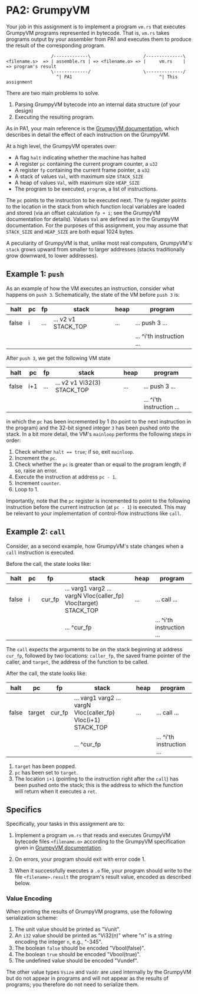 # PA2: GrumpyVM

Your job in this assignment is to implement a program `vm.rs` that executes GrumpyVM programs represented in bytecode. That is, `vm.rs` takes programs output by your assembler from PA1 and executes them to produce the result of the corresponding program.

```
                 /-------------\                    /--------------\
<filename.s>  => | assemble.rs | => <filename.o> => |     vm.rs    | => program's result
                 \-------------/                    \--------------/
                   ^| PA1                                 ^| This assignment
```

There are two main problems to solve. 

1. Parsing GrumpyVM bytecode into an internal data structure (of your design)
2. Executing the resulting program. 

As in PA1, your main reference is the [GrumpyVM documentation](), which describes in detail the effect of each instruction on the GrumpyVM.

At a high level, the GrumpyVM operates over:

* A flag `halt` indicating whether the machine has halted
* A register `pc` containing the current program counter, a `u32`
* A register `fp` containing the current frame pointer, a `u32`
* A stack of values `Val`, with maximum size `STACK_SIZE` 
* A heap of values `Val`, with maximum size `HEAP_SIZE`
* The program to be executed, `program`, a list of instructions.

The `pc` points to the instruction to be executed next. The `fp` register points to the location in the stack from which function local variables are loaded and stored (via an offset calculation `fp + i`; see the GrumpyVM documentation for details). Values `Val` are defined as in the GrumpyVM documentation. For the purposes of this assignment, you may assume that `STACK_SIZE` and `HEAP_SIZE` are both equal 1024 bytes. 

A peculiarity of GrumpyVM is that, unlike most real computers, GrumpyVM's `stack` grows upward from smaller to larger addresses (stacks traditionally grow downward, to lower addresses).

## Example 1: `push`

As an example of how the VM executes an instruction, consider what happens on `push 3`. Schematically, the state of the VM before `push 3` is:

| halt | pc | fp | stack | heap | program |
| ---- | -- | -- | ----- | ---- | ------- |
| false | i | ... | ... v2 v1 STACK_TOP | ... | ... push 3 ... | 
|       |   |     |                     |     | ... ^i'th instruction ... |

After `push 3`, we get the following VM state

| halt | pc | fp | stack | heap | program |
| ---- | -- | -- | ----- | ---- | ------- |
| false | i+1 | ... | ... v2 v1 Vi32(3) STACK_TOP | ... | ... push 3 ... | 
|       |     |     |                             |     | ... ^i'th instruction ... |

in which the `pc` has been incremented by 1 (to point to the next instruction in the program) and the 32-bit signed integer `3` has been pushed onto the stack. In a bit more detail, the VM's `mainloop` performs the following steps in order:

1. Check whether `halt == true`; if so, exit `mainloop`.
2. Increment the `pc`.
3. Check whether the `pc` is greater than or equal to the program length; if so, raise an error.
4. Execute the instruction at address `pc - 1`.
5. Increment `counter`.
6. Loop to 1.

Importantly, note that the `pc` register is incremented to point to the following instruction before the current instruction (at `pc - 1`) is executed. This may be relevant to your implementation of control-flow instructions like `call`. 

## Example 2: `call`

Consider, as a second example, how GrumpyVM's state changes when a `call` instruction is executed. 

Before the call, the state looks like:

| halt | pc | fp | stack | heap | program |
| ---- | -- | -- | ----- | ---- | ------- |
| false | i | cur_fp | ... varg1 varg2 ... vargN Vloc(caller_fp) Vloc(target) STACK_TOP | ... | ... call ... | 
|       |   |        | ... ^cur_fp                                                      |     | ... ^i'th instruction ... |

The `call` expects the arguments to be on the stack beginning at address `cur_fp`, followed by two locations: `caller_fp`, the saved frame pointer of the caller, and `target`, the address of the function to be called.

After the call, the state looks like:

| halt | pc | fp | stack | heap | program |
| ---- | -- | -- | ----- | ---- | ------- |
| false | target | cur_fp | ... varg1 varg2 ... vargN Vloc(caller_fp) Vloc(i+1) STACK_TOP | ... | ... call ... | 
|       |        |        | ... ^cur_fp                                                   |     | ... ^i'th instruction ... |

1. `target` has been popped.
2. `pc` has been set to `target`.
3. The location `i+1` (pointing to the instruction right after the `call`) has been pushed onto the stack; this is the address to which the function will return when it executes a `ret`. 

## Specifics

Specifically, your tasks in this assignment are to:

1. Implement a program `vm.rs` that reads and executes GrumpyVM bytecode files `<filename.o>` according to the GrumpyVM specification given in [GrumpyVM documentation](). 

2. On errors, your program should exit with error code 1.

3. When it successfully executes a `.o` file, your program should write to the file `<filename>.result` the program's result value, encoded as described below.

### Value Encoding

When printing the results of GrumpyVM programs, use the following serialization scheme: 

1. The unit value should be printed as "Vunit".
2. An `i32` value should be printed as "Vi32(n)" where "n" is a string encoding the integer `n`, e.g., "-345".
3. The boolean `false` should be encoded "Vbool(false)".
4. The boolean `true` should be encoded "Vbool(true)".
5. The undefined value should be encoded "Vundef".

The other value types `Vsize` and `Vaddr` are used internally by the GrumpyVM but do not appear in programs and will not appear as the results of programs; you therefore do not need to serialize them.
